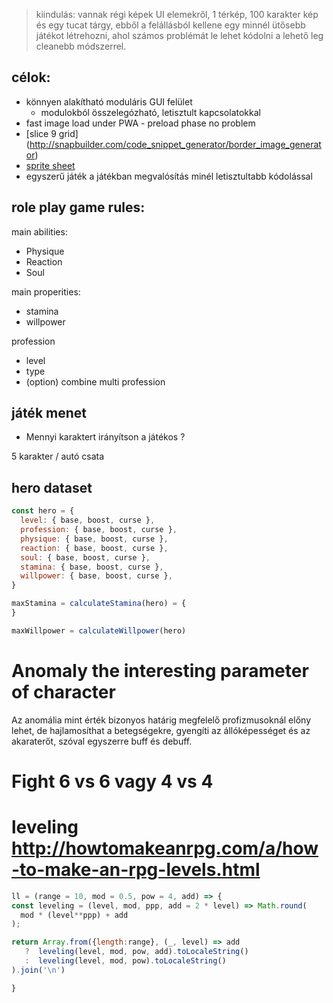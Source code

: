 > kiindulás: vannak régi képek UI elemekről, 1 térkép, 100 karakter kép és egy tucat tárgy, ebből a felállásból kellene egy minnél ütősebb játékot létrehozni, ahol számos problémát le lehet kódolni a lehető leg cleanebb módszerrel.


## célok:
- könnyen alakítható moduláris GUI felület
  - modulokból összelegózható, letisztult kapcsolatokkal
- fast image load under PWA - preload phase no problem
- [slice 9 grid] (http://snapbuilder.com/code_snippet_generator/border_image_generator)
- [sprite sheet](https://www.codeandweb.com/free-sprite-sheet-packer)
- egyszerű játék a játékban megvalósítás minél letisztultabb kódolással


## role play game rules:

main abilities:
  - Physique
  - Reaction
  - Soul

main properities:
  - stamina
  - willpower

profession
  - level 
  - type
  - (option) combine multi profession

## játék menet

- Mennyi karaktert irányítson a játékos ?

5 karakter / autó csata

## hero dataset

```jsx
const hero = {
  level: { base, boost, curse },
  profession: { base, boost, curse },
  physique: { base, boost, curse },
  reaction: { base, boost, curse },
  soul: { base, boost, curse },
  stamina: { base, boost, curse },
  willpower: { base, boost, curse },
}

maxStamina = calculateStamina(hero) = {
}

maxWillpower = calculateWillpower(hero)
```

# Anomaly the interesting parameter of character

Az anomália mint érték bizonyos határig megfelelő profizmusoknál előny lehet, 
de hajlamosíthat a betegségekre, gyengíti az állóképességet és az akaraterőt,
szóval egyszerre buff és debuff. 

# Fight 6 vs 6 vagy 4 vs 4


# leveling <http://howtomakeanrpg.com/a/how-to-make-an-rpg-levels.html>

```jsx 
ll = (range = 10, mod = 0.5, pow = 4, add) => {
const leveling = (level, mod, ppp, add = 2 * level) => Math.round(
  mod * (level**ppp) + add
);

return Array.from({length:range}, (_, level) => add 
   ?  leveling(level, mod, pow, add).toLocaleString() 
   :  leveling(level, mod, pow).toLocaleString()
).join('\n')

}
```
